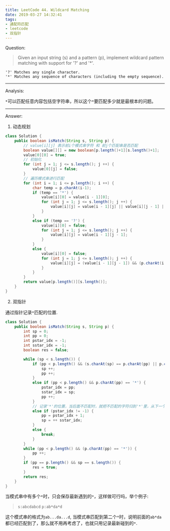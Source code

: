 ```yaml
---
title: LeetCode 44. Wildcard Matching
date: 2019-03-27 14:32:41
tags:
- 通配符匹配
- leetcode
- 双指针
---
```


Question:  

> Given an input string (s) and a pattern (p), implement wildcard pattern matching with support for '?' and '*'.

``` text
'?' Matches any single character.
'*' Matches any sequence of characters (including the empty sequence).
```

<!--more-->

---

Analysis:  

`*`可以匹配任意内容包括空字符串，所以这个`*`要匹配多少就是最根本的问题。

---

Answer:

1. 动态规划

``` java
class Solution {
    public boolean isMatch(String s, String p) {
        // value[i][j] 表示前i个模式串字符 和 前j个匹配串是否匹配
        boolean value[][] = new boolean[p.length()+1][s.length()+1];
        value[0][0] = true;
        // 初始化
        for (int j = 1; j <= s.length(); j ++) {
            value[0][j] = false;
        }
        // 遍历模式串进行匹配
        for (int i = 1; i <= p.length(); i ++) {
            char temp = p.charAt(i-1);
            if (temp == '*') {
                value[i][0] = value[i - 1][0];
                for (int j = 1; j <= s.length(); j ++) {
                    value[i][j] = value[i - 1][j] || value[i][j - 1] || value[i - 1][j - 1];
                }
            }
            else if (temp == '?') {
                value[i][0] = false;
                for (int j = 1; j <= s.length(); j ++) {
                    value[i][j] = value[i - 1][j - 1];
                }
            }
            else {
                value[i][0] = false;
                for (int j = 1; j <= s.length(); j ++) {
                    value[i][j] = (value[i - 1][j - 1]) && (p.charAt(i - 1) == s.charAt(j - 1));
                }
            }
        }
        return value[p.length()][s.length()];
    }
}
```

2. 双指针

通过指针记录`*`匹配的位置.

``` java
class Solution {
    public boolean isMatch(String s, String p) {
        int sp = 0;
        int pp = 0;
        int pstar_idx = -1;
        int sstar_idx = -1;
        boolean res = false;

        while (sp < s.length()) {
            if (pp < p.length() && (s.charAt(sp) == p.charAt(pp) || p.charAt(pp) == '?')) {
                sp ++;
                pp ++;
            }
            else if (pp < p.length() && p.charAt(pp) == '*') {
                pstar_idx = pp;
                sstar_idx = sp;
                pp ++;
            }
            // 记录'*'的位置，当后面不匹配时，就把不匹配的字符归到'*'里，从下一个在进行匹配操作
            else if (pstar_idx != -1) {
                pp = pstar_idx + 1;
                sp = ++ sstar_idx;
            }
            else {
                break;
            }
        }
        while (pp < p.length() && (p.charAt(pp) == '*')) {
            pp ++;
        }
        if (pp == p.length() && sp == s.length()) {
            res = true;
        }
        return res;
    }
}
```

当模式串中有多个`*`时，只会保存最新遇到的`*`，这样做可行吗，举个例子:  

> `s:abcdabcd` `p:ab*da*d`

这个模式串的格式为`ab...da...d`, 当模式串匹配到第二个`*`时，说明前面的`ab*da`都已经匹配到了，那么就不用再考虑了，也就只用记录最新碰到的`*`.
